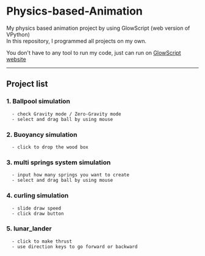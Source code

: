 # Physics-based-Animation
My physics based animation project by using GlowScript (web version of VPython)  
In this repository, I programmed all projects on my own.

You don't have to any tool to run my code, just can run on [GlowScript website](https://www.glowscript.org/)

---

## Project list
### 1. Ballpool simulation
```
  - check Gravity mode / Zero-Gravity mode
  - select and drag ball by using mouse
```
### 2. Buoyancy simulation
```
  - click to drop the wood box
```
### 3. multi springs system simulation
```
  - input how many springs you want to create
  - select and drag ball by using mouse
```
### 4. curling simulation
```
  - slide draw speed
  - click draw button
```
### 5. lunar_lander
```
  - click to make thrust
  - use direction keys to go forward or backward
```
